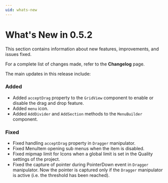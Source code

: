 ```yaml
---
uid: whats-new
---
```


# What's New in **0.5.2**

This section contains information about new features, improvements, and issues fixed.

For a complete list of changes made, refer to the **Changelog** page.

The main updates in this release include:

### Added

- Added `acceptDrag` property to the `GridView` component to enable or disable the drag and drop feature.
- Added `menu` icon.
- Added `AddDivider` and `AddSection` methods to the `MenuBuilder` component.

### Fixed

- Fixed handling `acceptDrag` property in `Dragger` manipulator.
- Fixed MenuItem opening sub menus when the item is disabled.
- Fixed mipmap limit for Icons when a global limit is set in the Quality settings of the project.
- Fixed the capture of pointer during PointerDown event in `Dragger` manipulator. Now the pointer is captured only if the `Dragger` manipulator is active (i.e. the threshold has been reached).